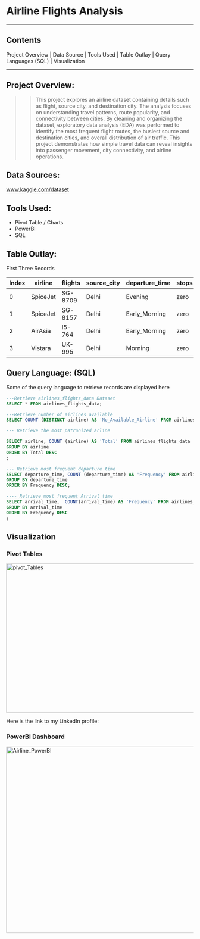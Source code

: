 # Airline Flights Analysis

---
## Contents
Project Overview | Data Source | Tools Used | Table Outlay | Query Languages (SQL) | Visualization

---
## Project Overview:
>> This project explores an airline dataset containing details such as flight, source city, and destination city. The analysis focuses on understanding travel patterns, route popularity, and connectivity between cities. By cleaning and organizing the dataset, exploratory data analysis (EDA) was performed to identify the most frequent flight routes, the busiest source and destination cities, and overall distribution of air traffic. This project demonstrates how simple travel data can reveal insights into passenger movement, city connectivity, and airline operations.

## Data Sources:
www.kaggle.com/dataset

## Tools Used:
+ Pivot Table / Charts
+ PowerBI
+ SQL

## Table Outlay:
First Three Records


| Index | airline | flights | source_city | departure_time | stops | arrival_time | destination_city | class | duration | days_left | price |
|-----|-----|-----|------|-----|-----|-----|------|-----|-----|------|-----|          
| 0 |	SpiceJet | SG-8709 |	Delhi |	Evening	| zero	| Night	| Mumbai | Economy	| 2.17	| 1 |	5953 |
| 1 | SpiceJet | SG-8157 |	Delhi |	Early_Morning |	zero |	Morning |	Mumbai | Economy |	2.33 |	1 |	5953 |
| 2 |	AirAsia |	I5-764 |	Delhi |	Early_Morning |	zero |	Early_Morning | Mumbai |	Economy |	2.17 |	1  |	5956 |
| 3 |	Vistara |	UK-995 |	Delhi |	Morning |	zero |	Afternoon | Mumbai |	Economy |	2.25 |	1 |	5955 |

## Query Language: (SQL)
Some of the query language to retrieve records are displayed here
```SQL
---Retrieve airlines_flights_data Dataset
SELECT * FROM airlines_flights_data;

```
```SQL
---Retrieve number of airlines available
SELECT COUNT (DISTINCT airline) AS 'No_Available_Airline' FROM airlines_flights_data;

```
```SQL
--- Retrieve the most patronized arline

SELECT airline, COUNT (airline) AS 'Total' FROM airlines_flights_data
GROUP BY airline
ORDER BY Total DESC
;

```
```SQL
--- Retrieve most frequent departure time
SELECT departure_time, COUNT (departure_time) AS 'Frequency' FROM airlines_flights_data
GROUP BY departure_time
ORDER BY Frequency DESC;

```
```SQL
---- Retrieve most frequent Arrival time 
SELECT arrival_time,  COUNT(arrival_time) AS 'Frequency' FROM airlines_flights_data
GROUP BY arrival_time
ORDER BY Frequency DESC
; 

```
## Visualization
### Pivot Tables
<img width="860" height="401" alt="pivot_Tables" src="https://github.com/user-attachments/assets/4bdda40c-4c3a-40f5-aa7e-84f56fd90235" />


Here is the link to my LinkedIn profile:

### PowerBI Dashboard
<img width="876" height="501" alt="Airline_PowerBI" src="https://github.com/user-attachments/assets/9effe735-f015-4e76-b8e5-84e3bc34c445" />




